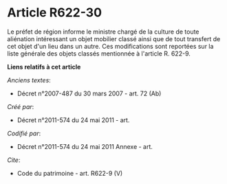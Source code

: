 # Article R622-30

Le préfet de région informe le ministre chargé de la culture de toute aliénation intéressant un objet mobilier classé ainsi
que de tout transfert de cet objet d'un lieu dans un autre. Ces modifications sont reportées sur la liste générale des objets
classés mentionnée à l'article R. 622-9.

**Liens relatifs à cet article**

_Anciens textes_:

  - Décret n°2007-487 du 30 mars 2007 - art. 72 (Ab)

_Créé par_:

  - Décret n°2011-574 du 24 mai 2011  - art.

_Codifié par_:

  - Décret n°2011-574 du 24 mai 2011 Annexe - art.

_Cite_:

  - Code du patrimoine - art. R622-9 (V)
